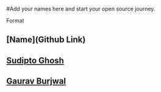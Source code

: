 #Add your names here and start your open source journey.

Format 
## [Name](Github Link)

## [Sudipto Ghosh](https://github.com/pydevsg/)

## [Gaurav Burjwal](https://github.com/gauravburjwal)

